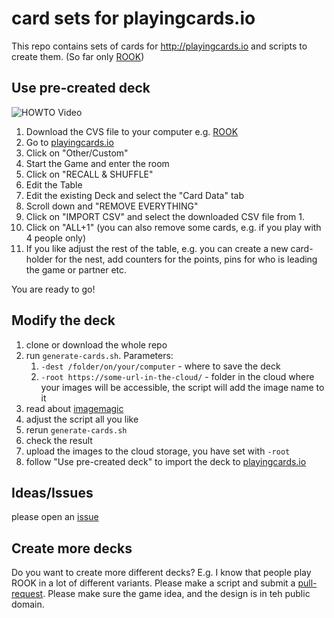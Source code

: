 # card sets for playingcards.io

This repo contains sets of cards for http://playingcards.io and scripts to create them.
(So far only [ROOK](https://en.wikipedia.org/wiki/Rook_(card_game)))

## Use pre-created deck
![HOWTO Video](https://raw.githubusercontent.com/individual-it/playingcards.io/master/howto.gif)
1. Download the CVS file to your computer e.g. [ROOK](https://raw.githubusercontent.com/individual-it/playingcards.io/master/rook/default/cards/import.csv)
2. Go to [playingcards.io](http://playingcards.io/)
3. Click on "Other/Custom"
4. Start the Game and enter the room
5. Click on "RECALL & SHUFFLE"
6. Edit the Table
7. Edit the existing Deck and select the "Card Data" tab
8. Scroll down and "REMOVE EVERYTHING"
9. Click on "IMPORT CSV" and select the downloaded CSV file from 1.
10. Click on "ALL+1" (you can also remove some cards, e.g. if you play with 4 people only)
12. If you like adjust the rest of the table,
e.g. you can create a new card-holder for the nest, add counters for the points, pins for who is leading the game or partner etc.

You are ready to go!

## Modify the deck
1. clone or download the whole repo
2. run `generate-cards.sh`. Parameters:
   1. `-dest /folder/on/your/computer` - where to save the deck
   2. `-root https://some-url-in-the-cloud/` - folder in the cloud where your images will be accessible, the script will add the image name to it
3. read about [imagemagic](https://imagemagick.org)
4. adjust the script all you like
5. rerun `generate-cards.sh`
6. check the result
7. upload the images to the cloud storage, you have set with `-root`
9. follow "Use pre-created deck" to import the deck to [playingcards.io](http://playingcards.io/)

## Ideas/Issues
please open an [issue](https://github.com/individual-it/playingcards.io/issues)

## Create more decks
Do you want to create more different decks? E.g. I know that people play ROOK in a lot of different variants. Please make a script and submit a [pull-request](https://help.github.com/en/github/collaborating-with-issues-and-pull-requests/creating-a-pull-request).
Please make sure the game idea, and the design is in teh public domain. 
